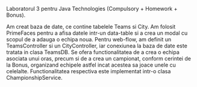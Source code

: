 Laboratorul 3 pentru Java Technologies (Compulsory + Homework + Bonus).

Am creat baza de date, ce contine tabelele Teams si City.
Am folosit PrimeFaces pentru a afisa datele intr-un data-table si a crea un modal cu scopul de a adauga o echipa noua.
Pentru web-flow, am definit un TeamsController si un CityController, iar conexiunea la baza de date este tratata in clasa TeamsDB.
Se ofera functionalitatea de a crea o echipa asociata unui oras, precum si de a crea un campionat, conform cerintei de la Bonus, organizand echipele astfel incat acestea sa joace unele cu celelalte.
Functionalitatea respectiva este implementat intr-o clasa ChampionshipService.
